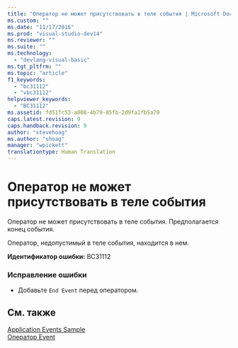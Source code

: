 ```yaml
---
title: "Оператор не может присутствовать в теле события | Microsoft Docs"
ms.custom: ""
ms.date: "11/17/2016"
ms.prod: "visual-studio-dev14"
ms.reviewer: ""
ms.suite: ""
ms.technology: 
  - "devlang-visual-basic"
ms.tgt_pltfrm: ""
ms.topic: "article"
f1_keywords: 
  - "bc31112"
  - "vbc31112"
helpviewer_keywords: 
  - "BC31112"
ms.assetid: fd51fc53-a008-4b79-85fb-2d9fa1fb5a79
caps.latest.revision: 9
caps.handback.revision: 9
author: "stevehoag"
ms.author: "shoag"
manager: "wpickett"
translationtype: Human Translation
---
```

# Оператор не может присутствовать в теле события
Оператор не может присутствовать в теле события. Предполагается конец события.  
  
 Оператор, недопустимый в теле события, находится в нем.  
  
 **Идентификатор ошибки:** BC31112  
  
### Исправление ошибки  
  
-   Добавьте `End Event` перед оператором.  
  
## См. также  
 [Application Events Sample](http://msdn.microsoft.com/ru-ru/289a787f-b97e-43c8-a304-fe95e45f4a0d)   
 [Оператор Event](../../visual-basic/language-reference/statements/event-statement.md)